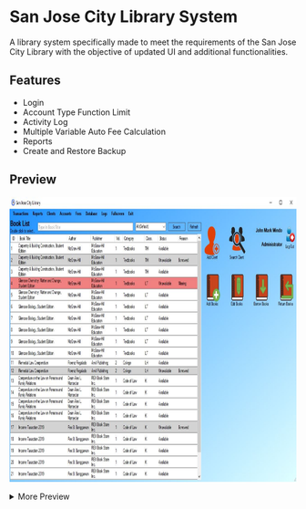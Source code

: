 # San Jose City Library System

A library system specifically made to meet the requirements of the San Jose City Library with the objective of updated UI and additional functionalities.

## Features

- Login
- Account Type Function Limit
- Activity Log
- Multiple Variable Auto Fee Calculation
- Reports
- Create and Restore Backup
## Preview
<p align="center">
<img src="docs/main_form.jpg" height="500"/>
</p>

<details>
<summary>More Preview</summary>
<p align="center">
<img src="docs/accounts_list_form.jpg" height="300"/>
<img src="docs/backup_and_restore_form.jpg"  height="300"/>
<img src="docs/book_fee_form.jpg"  height="300"/>
<img src="docs/clients_form.jpg"  height="300"/>
<img src="docs/create_account_form.jpg"  height="300"/>
<img src="docs/forgot_password_form.jpg"  height="300"/>
<img src="docs/log_history_form.jpg"  height="300"/>
<img src="docs/login_form.jpg"  height="300"/>
<img src="docs/reports_form.jpg"  height="300"/>
<img src="docs/transactions_form.jpg"  height="300"/>
</p>
</details>
